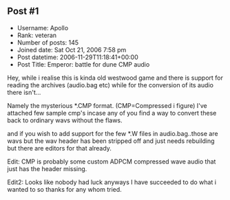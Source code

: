## Post #1
- Username: Apollo
- Rank: veteran
- Number of posts: 145
- Joined date: Sat Oct 21, 2006 7:58 pm
- Post datetime: 2006-11-29T11:18:41+00:00
- Post Title: Emperor: battle for dune CMP audio

Hey, while i realise this is kinda old westwood game and there is support for reading the archives (audio.bag etc) while for the conversion of its audio there isn't... 

Namely the mysterious *.CMP format. (CMP=Compressed i figure) I've attached few sample cmp's incase any of you find a way to convert these back to ordinary wavs without the flaws.

and if you wish to add support for the few *.W files in audio.bag..those are wavs but the wav header has been stripped off and just needs rebuilding but there are editors for that already.

Edit: CMP is probably some custom ADPCM compressed wave audio that just has the header missing.

Edit2: Looks like nobody had luck anyways I have succeeded to do what i wanted to so thanks for any whom tried.
